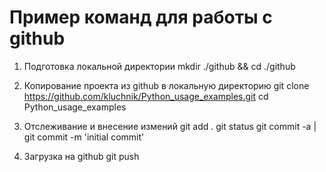 # Пример команд для работы с github

1. Подготовка локальной директории
mkdir ./github && cd ./github

2. Копирование проекта из github в локальную директорию
git clone https://github.com/kluchnik/Python_usage_examples.git
cd Python_usage_examples

3. Отслеживание и внесение измений
git add .
git status
git commit -a | git commit -m 'initial commit'

4. Загрузка на github
git push
